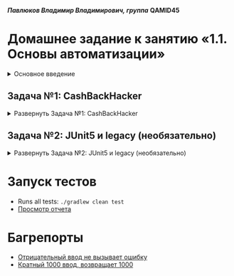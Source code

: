 ***Павлюков Владимир Владимирович, группа*** **QAMID45**

# Домашнее задание к занятию «1.1. Основы автоматизации»

<details><summary>Основное введение</summary>
В качестве результата пришлите ссылку на ваш GitHub-проект в личном кабинете студента на сайте [netology.ru](https://netology.ru).

Все задачи этого занятия нужно делать **в одном репозитории**.

**Важно**: если у вас что-то не получилось, то оформляйте Issue [по установленным правилам](https://github.com/netology-code/aqa-homeworks/blob/master/report-requirements.md).

## Как сдавать задачи

1. Инициализируйте на своём компьютере пустой Git-репозиторий.
1. Добавьте в него готовый файл [.gitignore](https://github.com/netology-code/aqa-homeworks/blob/master/.gitignore).
1. Добавьте в этот же каталог код вашего приложения.
1. Сделайте необходимые коммиты.
1. Создайте публичный репозиторий на GitHub и свяжите свой локальный репозиторий с удалённым. Не забудьте настроить CI
   на ветках или PR.
1. Сделайте пуш — удостоверьтесь, что ваш код появился на GitHub.
1. Если ваши тесты нашли баг — создайте баг-репорт в GitHub Issue.
1. Ссылку на ваш проект отправьте в личном кабинете на сайте [netology.ru](https://netology.ru).
1. Задачи, отмеченные как необязательные, можно не сдавать, это не повлияет на получение зачёта.

</details>

## Задача №1: CashBackHacker

<details><summary>Развернуть Задача №1: CashBackHacker</summary>

### Введение

<details><summary>Развернуть введение</summary>

Вы участвуете в проекте CashBackHacker — это небольшой сервис, который сообщает пользователю о том, сколько ему нужно
докупить в рамках конкретной траты, чтобы получить максимальное количество кешбека.

Подробнее: кешбек начисляется за каждую потраченную полную тысячу рублей, поэтому, если вы покупаете что-то на 900
рублей, сервис должен посоветовать вам докупить ещё чего-нибудь на 100 рублей.

Код сервиса выглядит следующим образом:

```java
package ru.netology.service;

public class CashbackHackService {
    private final int boundary = 1000;

    public int remain(int amount) {
        return boundary - amount % boundary;
    }
}
```

Вам нужно создать проект на базе Gradle, как на лекции, не добавляя в него внешних зависимостей.

Выложите полученный проект на GitHub. Не забудьте о файле [.gitignore](https://github.com/netology-code/aqa-homeworks/blob/master/.gitignore). Подключите GitHub Actions. Можете
воспользоваться [примером файла](https://github.com/netology-code/aqa-homeworks/blob/master/basics/gradle.yml) для конфигурации gradle-сборки в Github Actions.

</details>

### Легенда

<details><summary>Развернуть легенду</summary>

Поскольку вы уже умеете работать с JUnit5, вам поручили провести небольшое исследование, в рамках которого попробовать
использовать TestNG и JUnit4 — тот самый пресловутый кейс — попробуем что-то сделать, а потом уже будем принимать
решения.

</details>

### Часть 1. TestNG

<details><summary>Развернуть Часть 1. TestNG</summary>

#### Описание

TestNG сравнительно неплохо [документирован](https://testng.org/doc/documentation-main.html).

На этом уровне, **с точки зрения пользователя**, почти всё, что поменяется, — мы подключим другую библиотеку и будем
использовать аннотации из неё и asserts.

[Ключевые аннотации](https://testng.org/doc/documentation-main.html#annotations) (вы можете прочитать Javadoc на них).

[Ключевые asserts](https://testng.org/doc/documentation-main.html#success-failure) (вы можете прочитать Javadoc на них).

#### Что нужно сделать

Сделайте ветку testng, в которой:

1\. Добавьте в зависимости TestNG:

```groovy
dependencies {
    testImplementation 'org.testng:testng:7.1.0'

}

test {
    useTestNG()
}
```

2\. Напишите простые автотесты без параметризации на основании материала следующего раздела.

#### Особенности

На этом уровне для нас поменяется всего три вещи:

1. Аннотация `@Test` должна иметь Fully Qualified Name `org.testng.annotations.Test`.
2. Asserts расположены в классе `org.testng.Assert`. **Обратите внимание**: в TestNG принято `actual, expected`
   вместо `expected, actual`.
3. Класс и тестовые методы должны иметь модификатор доступа `public`. Именно поэтому мы вам рекомендовали прописывать
   модификаторы в тестовых классах.

</details>

### Часть 2. JUnit4

<details><summary>Развернуть Часть 2. JUnit4</summary>

#### Описание

JUnit4, по сравнению с JUnit5, практически не документирован, поэтому всё, что нам доступно, —
это [Javadoc](https://junit.org/junit4/javadoc/latest/index.html) и [FAQ](https://junit.org/junit4/faq.html).

На этом уровне, **с точки зрения пользователя**, почти всё, что поменяется, — мы подключим другую библиотеку и будем
использовать аннотации из неё и asserts.

Ключевые аннотации (вы можете прочитать Javadoc на них):
![](https://github.com/netology-code/aqa-homeworks/blob/master/basics/pic/junit4-annotations.png)

Ключевые asserts (вы можете прочитать Javadoc на них):
![](https://github.com/netology-code/aqa-homeworks/blob/master/basics/pic/junit4-asserts.png)

#### Что нужно сделать

Сделайте ветку junit4, в которой:

1\. Добавьте в зависимости JUnit:

```groovy
dependencies {
    testImplementation 'junit:junit:4.13'
}

test {
    useJUnit()
}
```

2\. Напишите простые автотесты без параметризации.

#### Особенности

На этом уровне для нас поменяется всего три вещи:

1. Аннотация `@Test` должна иметь Fully Qualified Name `org.junit.Test`.
2. Asserts расположены в классе `org.junit.Assert`.
3. Класс и тестовые методы должны иметь модификатор доступа `public`. Именно поэтому мы вам рекомендовали прописывать
   модификаторы в тестовых классах.

### Об ошибках

В сервисе точно есть ошибка, поэтому один из ваших автотестов должен падать.

<details>
    <summary>Подсказка</summary>

    Если пользователь купил ровно на 1000 рублей, то приложение не должно ему говорить, что нужно купить ещё на 1000.

</details>
</details>
</details>

## Задача №2: JUnit5 и legacy (необязательно)

<details><summary>Развернуть Задача №2: JUnit5 и legacy (необязательно)</summary>

<details><summary>Легенда</summary>

## Легенда

Автотесты — это тоже код, и он подвержен тем же проблемам, что и обычный код.

Довольно часто встречается ситуация, когда в вашем проекте большое наследие (legacy) кода автотестов, например, на
JUnit4.

Но новые тесты хочется писать, используя JUnit5. Что же делать в этом случае?

</details>
<details><summary>Описание</summary>

## Описание

JUnit5 представляет из себя комплексный проект, состоящий из трёх частей: JUnit Platform + JUnit Jupiter + JUnit
Vintage.

![](https://github.com/netology-code/aqa-homeworks/blob/master/basics/pic/architecture.png)

До этого мы достаточно вольно использовали названия JUnit5 и JUnit Jupiter, фактически как синонимы, но начиная с этого
ДЗ, мы должны их различать.

- JUnit Platform отвечает за запуск тестовых фреймворков на JVM и определяет
  интерфейс [`TestEngine`](https://junit.org/junit5/docs/current/api/org.junit.platform.engine/org/junit/platform/engine/TestEngine.html).
  Это интерфейс, определяющий движок для поиска и запуска тестов.
- JUnit Jupiter определяет API и реализацию `TestEngine` для запуска тестов, использующих данное API,
  junit-jupiter-engine — уже готовая реализация `JupiterTestEngine`.
- JUnit Vintage предоставляет `TestEngine` для запуска тестов, использующих JUnit4 и JUnit3.

</details>

<details><summary>Что нужно сделать</summary>

#### Что нужно сделать

Из ветки junit4 создайте ветку junit4-platform, в которой:

1\. Добавьте в зависимости JUnit Vintage:

```groovy
dependencies {
    testImplementation 'junit:junit:4.13'
    testRuntimeOnly 'org.junit.vintage:junit-vintage-engine:5.6.2'
}

test {
    useJUnitPlatform()
}
```

2\. Удостоверьтесь, что ваши тесты запускаются.

3\. Добавьте в зависимости JUnit Jupiter (по факту — замените код из п.1):

```groovy
dependencies {
    testImplementation 'org.junit.jupiter:junit-jupiter-api:5.6.1'
    testRuntimeOnly 'org.junit.jupiter:junit-jupiter-engine:5.6.1'

    testImplementation 'junit:junit:4.13'
    testRuntimeOnly 'org.junit.vintage:junit-vintage-engine:5.6.2'
}

test {
    useJUnitPlatform()
}
```

4\. Напишите те же тесты, но с использованием API JUnit Jupiter.

5\. Удостоверьтесь, что запускаются и тесты JUnit4, и тесты JUnit Jupiter.

6\. Соберите отчёты и запакуйте их в zip-архив. Напоминаем, они должны выглядеть примерно так:

![](https://github.com/netology-code/aqa-homeworks/blob/master/basics/pic/report.png)

7\. Создайте в проекте issue, к которому приложите отчёты. В личном кабинете вам нужно будет отправить ссылку на тот
issue, что вы создали для демонстрационного проекта: https://github.com/netology-code/aqa-hw-sample/issues/1.
</details>
</details>

# Запуск тестов

* Runs all tests: `./gradlew clean test`
* [Просмотр отчета](build/reports/tests/test/index.html)

# Багрепорты

* [Отрицательный ввод не вызывает ошибку](https://github.com/PavlyukovVladimir/PavlyukovVVQAMid45M9T1AutomationBasics/issues/1)
* [Кратный 1000 ввод, возвращает 1000](https://github.com/PavlyukovVladimir/PavlyukovVVQAMid45M9T1AutomationBasics/issues/2)